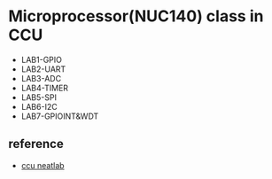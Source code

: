 # Microprocessor(NUC140) class in CCU 
* LAB1-GPIO
* LAB2-UART
* LAB3-ADC
* LAB4-TIMER
* LAB5-SPI
* LAB6-I2C
* LAB7-GPIOINT&WDT

## reference
* [ccu neatlab](https://sites.google.com/a/ee.ccu.edu.tw/neatlab/course/2022-fall-comm-4305175-microprocessor-based-system-and-interface-techniques)
